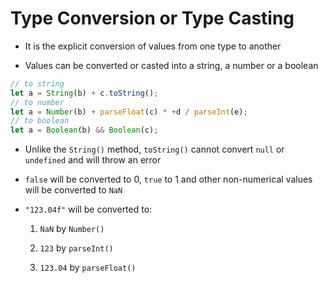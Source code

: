 # Type Conversion or Type Casting

- It is the explicit conversion of values from one type to another

- Values can be converted or casted into a string, a number or a boolean

```js
// to string
let a = String(b) + c.toString();
// to number
let a = Number(b) + parseFloat(c) * +d / parseInt(e);
// to boolean
let a = Boolean(b) && Boolean(c);
```

- Unlike the `String()` method, `toString()` cannot convert `null` or `undefined`
and will throw an error

- `false` will be converted to $0$, `true` to $1$ and other non-numerical values
will be converted to `NaN`

- `"123.04f"` will be converted to:

    1. `NaN` by `Number()`

    2. `123` by `parseInt()`

    3. `123.04` by `parseFloat()`

